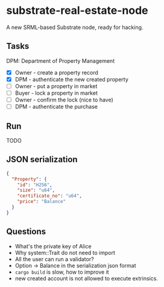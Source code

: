 # substrate-real-estate-node

A new SRML-based Substrate node, ready for hacking.

## Tasks
DPM: Department of Property Management

* [x] Owner - create a property record
* [x] DPM - authenticate the new created property
* [ ] Owner - put a property in market
* [ ] Buyer - lock a property in market
* [ ] Owner - confirm the lock (nice to have)
* [ ] DPM - authenticate the purchase

## Run
TODO

## JSON serialization
```json
{
  "Property": {
    "id": "H256",
    "size": "u64",
    "certificate_no": "u64",
    "price": "Balance"
  }
}
```

## Questions
* What's the private key of Alice
* Why system::Trait do not need to import
* All the user can run a validator?
* Option<Balance> -> Balance in the serialization json format
* `cargo build` is slow, how to improve it
* new created account is not allowed to execute extrinsics.